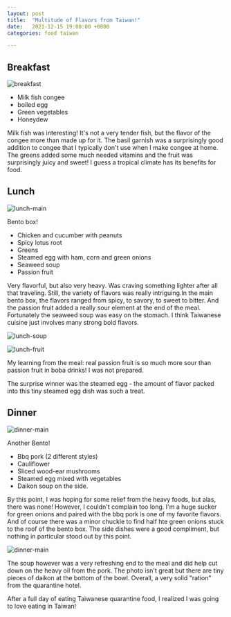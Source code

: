 ```yaml
---
layout: post
title:  "Multitude of Flavors from Taiwan!"
date:   2021-12-15 19:00:00 +0800
categories: food taiwan

---
```


## Breakfast

![breakfast](/assets/taiwan_2021/day1_meal1.jpg)

* Milk fish congee
* boiled egg
* Green vegetables
* Honeydew

Milk fish was interesting! It's not a very tender fish, but the flavor of the congee
more than made up for it. The basil garnish was a surprisingly good addition to congee
that I typically don't use when I make congee at home. The greens added some much needed
vitamins and the fruit was surprisingly juicy and sweet! I guess a tropical climate has
its benefits for food.

## Lunch

![lunch-main](/assets/taiwan_2021/day1_meal2a.jpg)

Bento box!
* Chicken and cucumber with peanuts
* Spicy lotus root
* Greens
* Steamed egg with ham, corn and green onions
* Seaweed soup
* Passion fruit

Very flavorful, but also very heavy. Was craving something lighter after all that
traveling. Still, the variety of flavors was really intriguing.In the main bento box,
the flavors ranged from spicy, to savory, to sweet to bitter. And the passion fruit
added a really sour element at the end of the meal. Fortunately the seaweed soup was
easy on the stomach. I think Taiwanese cuisine just involves many strong bold flavors.


![lunch-soup](/assets/taiwan_2021/day1_meal2b.jpg)

![lunch-fruit](/assets/taiwan_2021/day1_meal2c.jpg)

My learning from the meal: real passion fruit is so much more sour than passion fruit in
boba drinks! I was not prepared.

The surprise winner was the steamed egg - the amount of flavor packed into this tiny
steamed egg dish was such a treat.

## Dinner

![dinner-main](/assets/taiwan_2021/day1_meal3a.jpg)

Another Bento!
* Bbq pork (2 different styles)
* Cauliflower
* Sliced wood-ear mushrooms
* Steamed egg mixed with vegetables
* Daikon soup on the side.

By this point, I was hoping for some relief from the heavy foods, but alas, there was
none! However, I couldn't complain too long. I'm a huge sucker for green onions and
paired with the bbq pork is one of my favorite flavors. And of course there was a minor
chuckle to find half hte green onions stuck to the roof of the bento box. The side
dishes were a good compliment, but nothing in particular stood out by this point.


![dinner-main](/assets/taiwan_2021/day1_meal3b.jpg)

The soup however was a very refreshing end to the meal and did help cut down on the
heavy oil from the pork. The photo isn't great but there are tiny pieces of daikon at
the bottom of the bowl. Overall, a very solid "ration" from the quarantine hotel.

After a full day of eating Taiwanese quarantine food, I realized I was going to love
eating in Taiwan!

